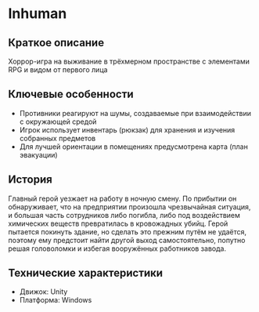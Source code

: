 # Inhuman
## Краткое описание
Хоррор-игра на выживание в трёхмерном пространстве с элементами RPG и видом от первого лица

## Ключевые особенности
- Противники реагируют на шумы, создаваемые при взаимодействии с окружающей средой
- Игрок использует инвентарь (рюкзак) для хранения и изучения собранных предметов
- Для лучшей ориентации в помещениях предусмотрена карта (план эвакуации) 

## История
Главный герой уезжает на работу в ночную смену. По прибытии он обнаруживает, что на предприятии произошла чрезвычайная ситуация, и большая часть сотрудников либо погибла, либо под воздействием химических веществ превратилась в кровожадных убийц. Герой пытается покинуть здание, но сделать это прежним путём не удаётся, поэтому ему предстоит найти другой выход самостоятельно, попутно решая головоломки и избегая вооружённых работников завода.

## Технические характеристики
- Движок: Unity
- Платформа: Windows



